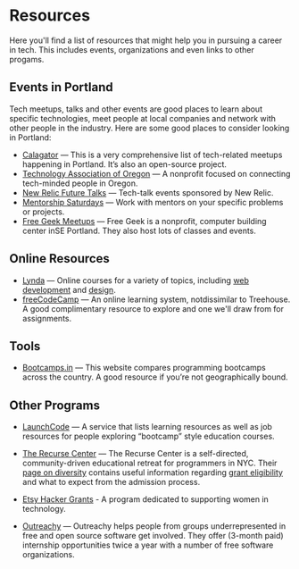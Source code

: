 # Resources

Here you'll find a list of resources that might help you in pursuing a career in tech. This includes events, organizations and even links to other progams.

## Events in Portland

Tech meetups, talks and other events are good places to learn about specific technologies, meet people at local companies and network with other people in the industry. Here are some good places to consider looking in Portland:

- [Calagator](http://calagator.org/venues/202389965) — This is a very comprehensive list of tech-related meetups happening in Portland. It’s also an open-source project.
- [Technology Association of Oregon](http://www.techoregon.org/events) — A nonprofit focused on connecting tech-minded people in Oregon.
- [New Relic Future Talks](https://www.meetup.com/New-Relic-FutureTalks-PDX/) — Tech-talk events sponsored by New Relic.
- [Mentorship Saturdays](https://www.meetup.com/Mentorship-Saturdays/) — Work with mentors on your specific problems or projects.
- [Free Geek Meetups](http://calagator.org/venues/202389965) — Free Geek is a nonprofit, computer building center inSE Portland. They also host lots of classes and events.

## Online Resources

- [Lynda](http://lynda.com/) — Online courses for a variety of topics, including  [web development](https://www.lynda.com/Web-Development-training-tutorials/1471-0.html) and [design](https://www.lynda.com/Web-Design-training-tutorials/1376-0.html).
- [freeCodeCamp](http://freecodecamp.org/) — An online learning system, notdissimilar to Treehouse. A good complimentary resource to explore and one we'll draw from for assignments.

## Tools

- [Bootcamps.in](http://www.bootcamps.in/) — This website compares programming bootcamps across the country. A good resource if you’re not geographically bound.

## Other Programs

- [LaunchCode](https://www.launchcode.org/) — A service that lists learning resources as well as job resources for people exploring “bootcamp” style education courses.

- [The Recurse Center](https://www.recurse.com/) — The Recurse Center is a self-directed, community-driven educational retreat for programmers in NYC. Their [page on diversity](https://www.recurse.com/diversity) contains useful information regarding [grant eligibility](https://www.recurse.com/diversity#grant-eligibility) and what to expect from the admission process.

- [Etsy Hacker Grants](https://www.etsy.com/hacker-grants) - A program dedicated to supporting women in technology.

- [Outreachy](https://www.gnome.org/outreachy/) — Outreachy helps people from groups underrepresented in free and open source software get involved. They offer (3-month paid) internship opportunities twice a year with a number of free software organizations.